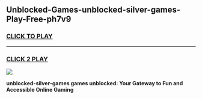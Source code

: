 
## Unblocked-Games-unblocked-silver-games-Play-Free-ph7v9
<h3>
<a href="https://premium76.site?title=unblocked-silver-games&ref=18A1">CLICK TO PLAY</a></h3>
<hr>

<h3>
<a href="https://premium76.site?title=unblocked-silver-games&ref=18A1">CLICK 2 PLAY</a>
  
</h3>

<a href="https://premium76.site?title=unblocked-silver-games&ref=18A1"><img src="https://clearcache.store/games.png"></a>


**unblocked-silver-games games unblocked: Your Gateway to Fun and Accessible Online Gaming**
